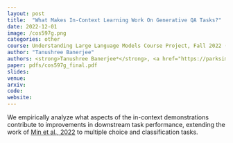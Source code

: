 ```yaml
---
layout: post
title:  "What Makes In-Context Learning Work On Generative QA Tasks?"
date: 2022-12-01
image: /cos597g.png
categories: other
course: Understanding Large Language Models Course Project, Fall 2022 (Graduate Course)
author: "Tanushree Banerjee"
authors: <strong>Tanushree Banerjee*</strong>, <a href="https://parksimon0808.github.io/">Simon Park*</a>, <a href="https://www.linkedin.com/in/beiqi-zou-973a54157/">Beiqi Zou*</a>, <a href="https://www.cs.princeton.edu/~danqic/">Danqi Chen</a>
paper: pdfs/cos597g_final.pdf
slides:
venue: 
arxiv: 
code: 
website: 
---
```


We empirically analyze what aspects of the in-context demonstrations contribute to improvements in downstream task performance, extending the work of <a href=https://arxiv.org/abs/2202.12837>Min et al., 2022</a> to multiple choice and classification tasks.
